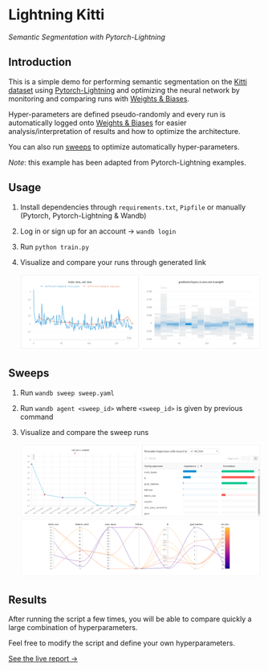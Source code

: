 # Lightning Kitti

*Semantic Segmentation with Pytorch-Lightning*

## Introduction

This is a simple demo for performing semantic segmentation on the [Kitti dataset](http://www.cvlibs.net/datasets/kitti/eval_semseg.php) using [Pytorch-Lightning](https://pytorch-lightning.readthedocs.io/) and optimizing the neural network by monitoring and comparing runs with [Weights & Biases](https://docs.wandb.com/).

Hyper-parameters are defined pseudo-randomly and every run is automatically logged onto [Weights & Biases](https://www.wandb.com/) for easier analysis/interpretation of results and how to optimize the architecture.

You can also run [sweeps](https://docs.wandb.com/sweeps/) to optimize automatically hyper-parameters.

*Note*: this example has been adapted from Pytorch-Lightning examples.

## Usage

1. Install dependencies through `requirements.txt`, `Pipfile` or manually (Pytorch, Pytorch-Lightning & Wandb)
2. Log in or sign up for an account -> `wandb login`
3. Run `python train.py`
4. Visualize and compare your runs through generated link

   ![alt text](imgs/results.png)

## Sweeps

1. Run `wandb sweep sweep.yaml`
2. Run `wandb agent <sweep_id>` where `<sweep_id>` is given by previous command
3. Visualize and compare the sweep runs

   ![alt text](imgs/sweep.png)

## Results

After running the script a few times, you will be able to compare quickly a large combination of hyperparameters.

Feel free to modify the script and define your own hyperparameters.

[See the live report → ](https://app.wandb.ai/borisd13/lightning-kitti/reports/Lightning-Kitti--Vmlldzo3MTcyMw)
